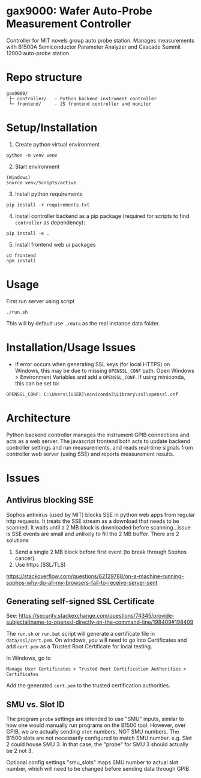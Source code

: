 # gax9000: Wafer Auto-Probe Measurement Controller

Controller for MIT novels group auto probe station. Manages measurements
with B1500A Semiconductor Parameter Analyzer and Cascade Summit 12000
auto-probe station.


# Repo structure
```
gax9000/
 ├─ controller/   - Python backend instrument controller
 └─ frontend/     - JS frontend controller and monitor
```


# Setup/Installation
1.  Create python virtual environment
```
python -m venv venv
```

2.  Start environment
```
(Windows)
source venv/Scripts/active
```

3.  Install python requirements
```
pip install -r requirements.txt
```

4.  Install controller backend as a pip package (required for scripts to find `controller` as dependency):
```
pip install -e .
```

5. Install frontend web ui packages
```
cd frontend
npm install
```


# Usage
First run server using script
```
./run.sh 
```
This will by default use `./data` as the real instance data folder.


# Installation/Usage Issues
- If error occurs when generating SSL keys (for local HTTPS) on Windows, this may be
due to missing `OPENSSL_CONF` path. Open Windows > Environment Variables and add a
`OPENSSL_CONF`. If using miniconda, this can be set to:
```
OPENSSL_CONF: C:\Users\[USER]\miniconda3\Library\ssl\openssl.cnf
```

# Architecture
Python backend controller manages the instrument GPIB connections
and acts as a web server. The javascript frontend both acts to
update backend controller settings and run measurements, and 
reads real-time signals from controller web server (using SSE) and
reports measurement results.


# Issues
## Antivirus blocking SSE
Sophos antivirus (used by MIT) blocks SSE in python web apps from
regular http requests. It treats the SSE stream as a download that
needs to be scanned. It waits until a 2 MB block is downloaded before
scanning...issue is SSE events are small and unlikely to fill the 2 MB
buffer. There are 2 solutions
1.  Send a single 2 MB block before first event (to break through
    Sophos cancer).
2.  Use https (SSL/TLS)

https://stackoverflow.com/questions/62129788/on-a-machine-running-sophos-why-do-all-my-browsers-fail-to-receive-server-sent

## Generating self-signed SSL Certificate
See:
https://security.stackexchange.com/questions/74345/provide-subjectaltname-to-openssl-directly-on-the-command-line/198409#198409

The `run.sh` or `run.bat` script will generate a certificate file in 
`data/ssl/cert.pem`. On windows, you will need to go into Certificates
and add `cert.pem` as a Trusted Root Certificate for local testing.

In Windows, go to
```
Manage User Certificates > Trusted Root Certification Authorities > Certificates
```
Add the generated `cert.pem` to the trusted certification authorities.

## SMU vs. Slot ID
The program `probe` settings are intended to use "SMU" inputs, similar
to how one would manually run programs on the B1500 tool. However,
over GPIB, we are actually sending `slot` numbers, NOT SMU numbers.
The B1500 slots are not necessarily configured to match SMU number.
e.g. Slot 2 could house SMU 3. In that case, the "probe" for SMU 3 should
actually be 2 not 3.

Optional config settings "smu_slots" maps SMU number to actual slot number,
which will need to be changed before sending data through GPIB.